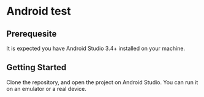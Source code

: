 # Android test

## Prerequesite
It is expected you have Android Studio 3.4+ installed on your machine.

## Getting Started
Clone the repository, and open the project on Android Studio. You can run it on an emulator or a real device.
